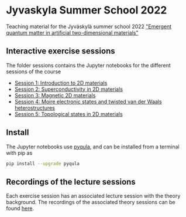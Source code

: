 # Jyvaskyla Summer School 2022
Teaching material for the Jyväskylä summer school 2022 ["Emergent quantum matter in artificial two-dimensional materials"](https://www.jyu.fi/en/research/summer-and-winter-schools/jss/courses/basic-natural-phenomena)

## Interactive exercise sessions
The folder sessions contains the Jupyter notebooks for the different sessions of the course
- [Session 1: Introduction to 2D materials](https://github.com/joselado/jyvaskyla_summer_school_2022/blob/main/sessions/session1.ipynb)
- [Session 2: Superconductivity in 2D materials](https://github.com/joselado/jyvaskyla_summer_school_2022/blob/main/sessions/session2.ipynb)
- [Session 3: Magnetic 2D materials](https://github.com/joselado/jyvaskyla_summer_school_2022/blob/main/sessions/session3.ipynb)
- [Session 4: Moire electronic states and twisted van der Waals heterostructures](https://github.com/joselado/jyvaskyla_summer_school_2022/blob/main/sessions/session4.ipynb)
- [Session 5: Topological states in 2D materials](https://github.com/joselado/jyvaskyla_summer_school_2022/blob/main/sessions/session5.ipynb)

## Install
The Jupyter notebooks use [pyqula](https://github.com/joselado/pyqula), and can be installed from a terminal with pip as

```bash
pip install --upgrade pyqula
```

## Recordings of the lecture sessions
Each exercise session has an associated lecture session with the theory background. The recordings of the associated theory sessions can be found [here](https://www.youtube.com/channel/UCgnB-4CcqRQnvTi7P0cUakQ).


